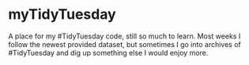 # myTidyTuesday
A place for my #TidyTuesday code, still so much to learn. 
Most weeks I follow the newest provided dataset, but sometimes I go into archives of #TidyTuesday and dig up something else I would enjoy more.
